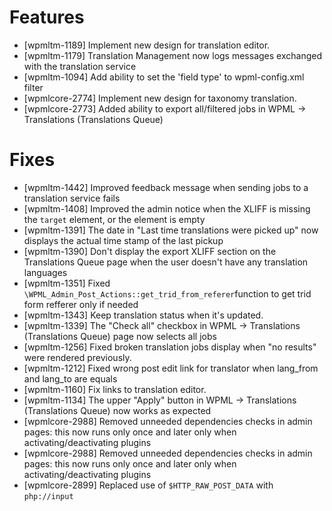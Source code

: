 # Features
* [wpmltm-1189] Implement new design for translation editor.
* [wpmltm-1179] Translation Management now logs messages exchanged with the translation service
* [wpmltm-1094] Add ability to set the 'field type' to wpml-config.xml filter
* [wpmlcore-2774] Implement new design for taxonomy translation.
* [wpmlcore-2773] Added ability to export all/filtered jobs in WPML -> Translations (Translations Queue)

# Fixes
* [wpmltm-1442] Improved feedback message when sending jobs to a translation service fails
* [wpmltm-1408] Improved the admin notice when the XLIFF is missing the `target` element, or the element is empty
* [wpmltm-1391] The date in "Last time translations were picked up" now displays the actual time stamp of the last pickup
* [wpmltm-1390] Don't display the export XLIFF section on the Translations Queue page when the user doesn't have any translation languages
* [wpmltm-1351] Fixed `\WPML_Admin_Post_Actions::get_trid_from_referer`function to get trid form refferer only if needed
* [wpmltm-1343] Keep translation status when it's updated.
* [wpmltm-1339] The "Check all" checkbox in WPML -> Translations (Translations Queue) page now selects all jobs
* [wpmltm-1256] Fixed broken translation jobs display when "no results" were rendered previously.
* [wpmltm-1212] Fixed wrong post edit link for translator when lang_from and lang_to are equals
* [wpmltm-1160] Fix links to translation editor.
* [wpmltm-1134] The upper "Apply" button in WPML -> Translations (Translations Queue) now works as expected
* [wpmlcore-2988] Removed unneeded dependencies checks in admin pages: this now runs only once and later only when activating/deactivating plugins
* [wpmlcore-2988] Removed unneeded dependencies checks in admin pages: this now runs only once and later only when activating/deactivating plugins
* [wpmlcore-2899] Replaced use of `$HTTP_RAW_POST_DATA` with `php://input`